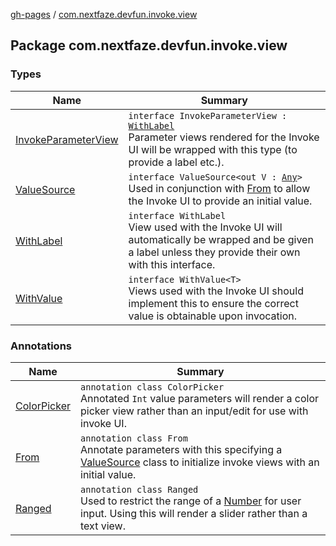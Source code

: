 [gh-pages](../index.md) / [com.nextfaze.devfun.invoke.view](./index.md)

## Package com.nextfaze.devfun.invoke.view

### Types

| Name | Summary |
|---|---|
| [InvokeParameterView](-invoke-parameter-view/index.md) | `interface InvokeParameterView : `[`WithLabel`](-with-label/index.md)<br>Parameter views rendered for the Invoke UI will be wrapped with this type (to provide a label etc.). |
| [ValueSource](-value-source/index.md) | `interface ValueSource<out V : `[`Any`](https://kotlinlang.org/api/latest/jvm/stdlib/kotlin/-any/index.html)`>`<br>Used in conjunction with [From](-from/index.md) to allow the Invoke UI to provide an initial value. |
| [WithLabel](-with-label/index.md) | `interface WithLabel`<br>View used with the Invoke UI will automatically be wrapped and be given a label unless they provide their own with this interface. |
| [WithValue](-with-value/index.md) | `interface WithValue<T>`<br>Views used with the Invoke UI should implement this to ensure the correct value is obtainable upon invocation. |

### Annotations

| Name | Summary |
|---|---|
| [ColorPicker](-color-picker/index.md) | `annotation class ColorPicker`<br>Annotated `Int` value parameters will render a color picker view rather than an input/edit for use with invoke UI. |
| [From](-from/index.md) | `annotation class From`<br>Annotate parameters with this specifying a [ValueSource](-value-source/index.md) class to initialize invoke views with an initial value. |
| [Ranged](-ranged/index.md) | `annotation class Ranged`<br>Used to restrict the range of a [Number](https://kotlinlang.org/api/latest/jvm/stdlib/kotlin/-number/index.html) for user input. Using this will render a slider rather than a text view. |
